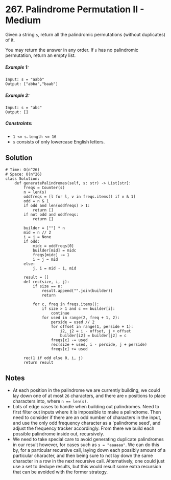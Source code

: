 # 267. Palindrome Permutation II - Medium

Given a string `s`, return all the palindromic permutations (without duplicates) of it.

You may return the answer in any order. If `s` has no palindromic permutation, return an empty list.

##### Example 1:

```
Input: s = "aabb"
Output: ["abba","baab"]
```

##### Example 2:

```
Input: s = "abc"
Output: []
```

##### Constraints:

- `1 <= s.length <= 16`
- `s` consists of only lowercase English letters.

## Solution

```
# Time: O(n^26)
# Space: O(n^26)
class Solution:
    def generatePalindromes(self, s: str) -> List[str]:
        freqs = Counter(s)
        n = len(s)
        oddfreqs = [l for l, v in freqs.items() if v & 1]
        odd = n & 1
        if odd and len(oddfreqs) > 1:
            return []
        if not odd and oddfreqs:
            return []
        
        builder = [""] * n
        mid = n // 2
        i = j = None
        if odd:
            midc = oddfreqs[0]
            builder[mid] = midc
            freqs[midc] -= 1
            i = j = mid
        else:
            j, i = mid - 1, mid
        
        result = []
        def rec(size, i, j):
            if size == n:
                result.append("".join(builder))
                return
            
            for c, freq in freqs.items():
                if size > 1 and c == builder[i]:
                    continue
                for used in range(2, freq + 1, 2):
                    perside = used // 2
                    for offset in range(1, perside + 1):
                        i2, j2 = i - offset, j + offset
                        builder[i2] = builder[j2] = c
                    freqs[c] -= used
                    rec(size + used, i - perside, j + perside)
                    freqs[c] += used
        
        rec(1 if odd else 0, i, j)
        return result
```

## Notes
- At each position in the palindrome we are currently building, we could lay down one of at most `26` characters, and there are `n` positions to place characters into, where `n == len(s)`.
- Lots of edge cases to handle when building out palindromes. Need to first filter out inputs where it is impossible to make a palindrome. Then need to consider if there are an odd number of characters in the input, and use the only odd frequency character as a 'palindrome seed', and adjust the frequency tracker accordingly. From there we build each possible palindrome inside out, recursively.
- We need to take special care to avoid generating duplicate palindromes in our result however, for cases such as `s = "aaaaaa"`. We can do this by, for a particular recursive call, laying down each possibly amount of a particular character, and then being sure to not lay down the same character in a row in the next recursive call. Alternatively, one could just use a set to dedupe results, but this would result some extra recursion that can be avoided with the former strategy.